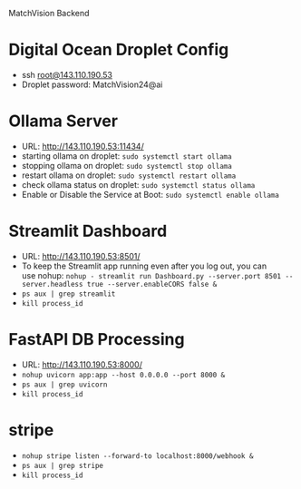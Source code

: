 MatchVision Backend

# Digital Ocean Droplet Config
- ssh root@143.110.190.53
- Droplet password: MatchVision24@ai

# Ollama Server
- URL: http://143.110.190.53:11434/
- starting ollama on droplet: `sudo systemctl start ollama`
- stopping ollama on droplet: `sudo systemctl stop ollama`
- restart ollama on droplet: `sudo systemctl restart ollama`
- check ollama status on droplet: `sudo systemctl status ollama`
- Enable or Disable the Service at Boot: `sudo systemctl enable ollama`


# Streamlit Dashboard
- URL: http://143.110.190.53:8501/
- To keep the Streamlit app running even after you log out, you can use nohup: `nohup - streamlit run Dashboard.py --server.port 8501 --server.headless true --server.enableCORS false &`
- `ps aux | grep streamlit`
- `kill process_id`

# FastAPI DB Processing
- URL: http://143.110.190.53:8000/
- `nohup uvicorn app:app --host 0.0.0.0 --port 8000 &`
- `ps aux | grep uvicorn`
- `kill process_id`

# stripe
- `nohup stripe listen --forward-to localhost:8000/webhook &`
- `ps aux | grep stripe`
- `kill process_id`